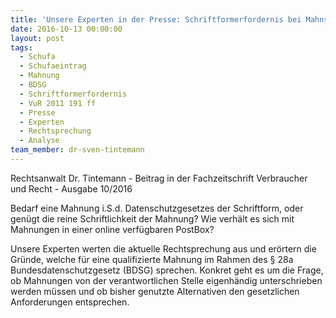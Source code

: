 ```yaml
---
title: 'Unsere Experten in der Presse: Schriftformerfordernis bei Mahnschreiben i.S.d. § 28a BSDG'
date: 2016-10-13 00:00:00
layout: post
tags:
  - Schufa
  - Schufaeintrag
  - Mahnung
  - BDSG
  - Schriftformerfordernis
  - VuR 2011 191 ff
  - Presse
  - Experten
  - Rechtsprechung
  - Analyse
team_member: dr-sven-tintemann
---
```



Rechtsanwalt Dr. Tintemann - Beitrag in der Fachzeitschrift Verbraucher und Recht - Ausgabe 10/2016

Bedarf eine Mahnung i.S.d. Datenschutzgesetzes der Schriftform, oder genügt die reine Schriftlichkeit der Mahnung? Wie verhält es sich mit Mahnungen in einer online verfügbaren PostBox?

Unsere Experten werten die aktuelle Rechtsprechung aus und erörtern die Gründe, welche für eine qualifizierte Mahnung im Rahmen des § 28a Bundesdatenschutzgesetz (BDSG) sprechen. Konkret geht es um die Frage, ob Mahnungen von der verantwortlichen Stelle eigenhändig unterschrieben werden müssen und ob bisher genutzte Alternativen den gesetzlichen Anforderungen entsprechen.
